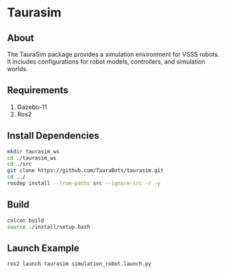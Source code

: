 # Taurasim

## About
The TauraSim package provides a simulation environment for VSSS robots.
It includes configurations for robot models, controllers, and simulation worlds.


## Requirements
1. Gazebo-11
2. Ros2

## Install Dependencies

```bash
mkdir taurasim_ws
cd ./taurasim_ws
cd ./src
git clone https://github.com/TauraBots/taurasim.git
cd ../
rosdep install --from-paths src --ignore-src -r -y
```
## Build

```bash
colcon build
source ./install/setup.bash
```

## Launch Example

```bash
ros2 launch taurasim simulation_robot.launch.py
```

